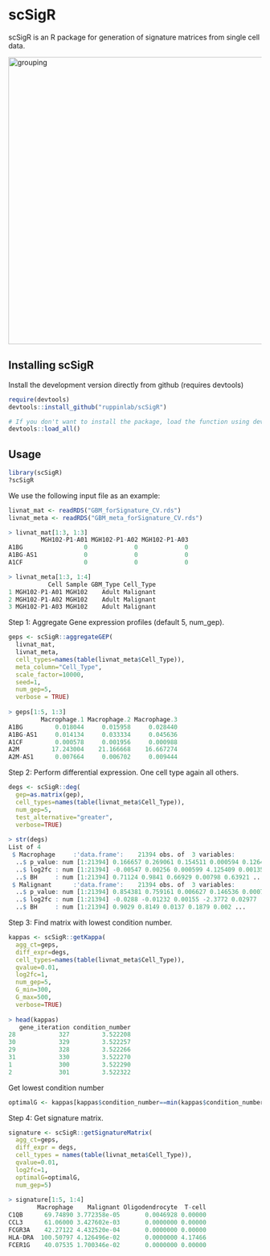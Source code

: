 # scSigR
scSigR is an R package for generation of signature matrices from single cell data.

<img src="https://github.com/ruppinlab/scSigR/blob/main/data/images/Figure1.png" alt="grouping" width="1070" height="570">

## Installing scSigR
Install the development version directly from github (requires devtools)

```r
require(devtools)
devtools::install_github("ruppinlab/scSigR")

# If you don't want to install the package, load the function using devtools
devtools::load_all()
```

## Usage

```r
library(scSigR)
?scSigR
```

We use the following input file as an example:
```r
livnat_mat <- readRDS("GBM_forSignature_CV.rds")
livnat_meta <- readRDS("GBM_meta_forSignature_CV.rds")

> livnat_mat[1:3, 1:3]
         MGH102-P1-A01 MGH102-P1-A02 MGH102-P1-A03
A1BG                 0             0             0
A1BG-AS1             0             0             0
A1CF                 0             0             0

> livnat_meta[1:3, 1:4]
           Cell Sample GBM_Type Cell_Type
1 MGH102-P1-A01 MGH102    Adult Malignant
2 MGH102-P1-A02 MGH102    Adult Malignant
3 MGH102-P1-A03 MGH102    Adult Malignant
```

Step 1: Aggregate Gene expression profiles (default 5, num_gep).
```r
geps <- scSigR::aggregateGEP(
  livnat_mat, 
  livnat_meta, 
  cell_types=names(table(livnat_meta$Cell_Type)),
  meta_column="Cell_Type",
  scale_factor=10000,
  seed=1,
  num_gep=5,
  verbose = TRUE)
  
> geps[1:5, 1:3]
         Macrophage.1 Macrophage.2 Macrophage.3
A1BG         0.018044     0.015958     0.028440
A1BG-AS1     0.014134     0.033334     0.045636
A1CF         0.000578     0.001956     0.000988
A2M         17.243004    21.166668    16.667274
A2M-AS1      0.007664     0.006702     0.009444
```

Step 2: Perform differential expression. One cell type again all others.
```r
degs <- scSigR::deg(
  gep=as.matrix(gep), 
  cell_types=names(table(livnat_meta$Cell_Type)),
  num_gep=5,
  test_alternative="greater",
  verbose=TRUE)
  
> str(degs)
List of 4
 $ Macrophage     :'data.frame':	21394 obs. of  3 variables:
  ..$ p_value: num [1:21394] 0.166657 0.269061 0.154511 0.000594 0.126444 ...
  ..$ log2fc : num [1:21394] -0.00547 0.00256 0.000599 4.125409 0.001353 ...
  ..$ BH     : num [1:21394] 0.71124 0.9841 0.66929 0.00798 0.63921 ...
 $ Malignant      :'data.frame':	21394 obs. of  3 variables:
  ..$ p_value: num [1:21394] 0.854381 0.759161 0.006627 0.146536 0.000772 ...
  ..$ log2fc : num [1:21394] -0.0288 -0.01232 0.00155 -2.3772 0.02977 ...
  ..$ BH     : num [1:21394] 0.9029 0.8149 0.0137 0.1879 0.002 ...
```

Step 3: Find matrix with lowest condition number.
```r
kappas <- scSigR::getKappa(
  agg_ct=geps, 
  diff_expr=degs, 
  cell_types=names(table(livnat_meta$Cell_Type)),
  qvalue=0.01,
  log2fc=1,
  num_gep=5,
  G_min=300,
  G_max=500,
  verbose=TRUE)
  
> head(kappas)
   gene_iteration condition_number
28            327         3.522208
30            329         3.522257
29            328         3.522266
31            330         3.522270
1             300         3.522290
2             301         3.522322
```

Get lowest condition number
```r
optimalG <- kappas[kappas$condition_number==min(kappas$condition_number), ]$gene_iteration
```
Step 4: Get signature matrix.
```r
signature <- scSigR::getSignatureMatrix(
  agg_ct=geps, 
  diff_expr = degs, 
  cell_types = names(table(livnat_meta$Cell_Type)),
  qvalue=0.01,
  log2fc=1,
  optimalG=optimalG,
  num_gep=5)
  
> signature[1:5, 1:4]
        Macrophage    Malignant Oligodendrocyte  T-cell
C1QB      69.74890 3.772358e-05       0.0046928 0.00000
CCL3      61.06000 3.427602e-03       0.0000000 0.00000
FCGR3A    42.27122 4.432520e-04       0.0000000 0.00000
HLA-DRA  100.50797 4.126496e-02       0.0000000 4.17466
FCER1G    40.07535 1.700346e-02       0.0000000 0.00000
```
